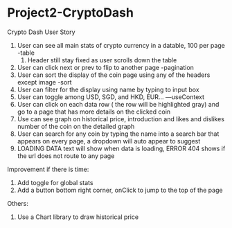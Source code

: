 # Project2-CryptoDash

Crypto Dash User Story

1. User can see all main stats of crypto currency in a datable, 100 per page -table
    1. Header still stay fixed as user scrolls down the table
2. User can click next or prev to flip to another page  -pagination
3. User can sort the display of the coin page using any of the headers except image -sort
4. User can filter for the display using name by typing to input box
5. User can toggle among USD, SGD, and HKD, EUR… —useContext
6. User can click on each data row ( the row will be highlighted gray) and go to a page that  has more details on the clicked coin
7. Use can see graph on historical price, introduction and likes and dislikes number of the coin on the detailed graph
8. User can search for any coin by typing the name into a search bar that appears on every page, a dropdown will auto appear to suggest
9. LOADING DATA text will show when data is loading, ERROR 404 shows if the url does not route to any page


Improvement if there is time:
1. Add toggle for global stats
2. Add a button bottom right corner, onClick to jump to the top of the page


Others: 
1. Use a Chart library to draw historical price
